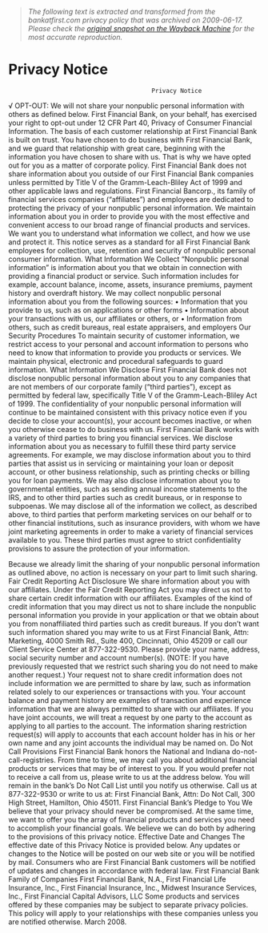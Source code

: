 > *The following text is extracted and transformed from the bankatfirst.com privacy policy that was archived on 2009-06-17. Please check the [original snapshot on the Wayback Machine](https://web.archive.org/web/20090617041236id_/http%3A//www.bankatfirst.com/pdfs/Privacy_Notice_WEB_07.pdf) for the most accurate reproduction.*

# Privacy Notice

                                            Privacy Notice
√         OPT-OUT: We will not share your nonpublic personal information with others as defined
          below. First Financial Bank, on your behalf, has exercised your right to opt-out under 12 CFR
          Part 40, Privacy of Consumer Financial Information.
The basis of each customer relationship at First Financial Bank is built on trust. You have chosen to do
business with First Financial Bank, and we guard that relationship with great care, beginning with the
information you have chosen to share with us. That is why we have opted out for you as a matter of
corporate policy. First Financial Bank does not share information about you outside of our First Financial
Bank companies unless permitted by Title V of the Gramm-Leach-Bliley Act of 1999 and other applicable
laws and regulations.
First Financial Bancorp., its family of financial services companies (“affiliates”) and employees are
dedicated to protecting the privacy of your nonpublic personal information. We maintain information about
you in order to provide you with the most effective and convenient access to our broad range of financial
products and services. We want you to understand what information we collect, and how we use and
protect it. This notice serves as a standard for all First Financial Bank employees for collection, use,
retention and security of nonpublic personal consumer information.
What Information We Collect
“Nonpublic personal information” is information about you that we obtain in connection with providing a
financial product or service. Such information includes for example, account balance, income, assets,
insurance premiums, payment history and overdraft history.
We may collect nonpublic personal information about you from the following sources:
• Information that you provide to us, such as on applications or other forms
• Information about your transactions with us, our affiliates or others, or
• Information from others, such as credit bureaus, real estate appraisers, and employers
Our Security Procedures
To maintain security of customer information, we restrict access to your personal and account information
to persons who need to know that information to provide you products or services. We maintain physical,
electronic and procedural safeguards to guard information.
What Information We Disclose
First Financial Bank does not disclose nonpublic personal information about you to any companies that are
not members of our corporate family (“third parties”), except as permitted by federal law, specifically Title
V of the Gramm-Leach-Bliley Act of 1999. The confidentiality of your nonpublic personal information will
continue to be maintained consistent with this privacy notice even if you decide to close your account(s),
your account becomes inactive, or when you otherwise cease to do business with us.
First Financial Bank works with a variety of third parties to bring you financial services. We disclose
information about you as necessary to fulfill these third party service agreements. For example, we may
disclose information about you to third parties that assist us in servicing or maintaining your loan or deposit
account, or other business relationship, such as printing checks or billing you for loan payments. We may
also disclose information about you to governmental entities, such as sending annual income statements to
the IRS, and to other third parties such as credit bureaus, or in response to subpoenas.
We may disclose all of the information we collect, as described above, to third parties that perform
marketing services on our behalf or to other financial institutions, such as insurance providers, with whom
we have joint marketing agreements in order to make a variety of financial services available to you. These
third parties must agree to strict confidentiality provisions to assure the protection of your information.


Because we already limit the sharing of your nonpublic personal information as outlined above, no action is
necessary on your part to limit such sharing.
Fair Credit Reporting Act Disclosure
We share information about you with our affiliates. Under the Fair Credit Reporting Act you may direct us
not to share certain credit information with our affiliates. Examples of the kind of credit information that
you may direct us not to share include the nonpublic personal information you provide in your application
or that we obtain about you from nonaffiliated third parties such as credit bureaus. If you don’t want such
information shared you may write to us at First Financial Bank, Attn: Marketing, 4000 Smith Rd., Suite
400, Cincinnati, Ohio 45209 or call our Client Service Center at 877-322-9530. Please provide your name,
address, social security number and account number(s). (NOTE: If you have previously requested that
we restrict such sharing you do not need to make another request.) Your request not to share credit
information does not include information we are permitted to share by law, such as information related
solely to our experiences or transactions with you. Your account balance and payment history are examples
of transaction and experience information that we are always permitted to share with our affiliates.
If you have joint accounts, we will treat a request by one party to the account as applying to all parties to
the account. The information sharing restriction request(s) will apply to accounts that each account holder
has in his or her own name and any joint accounts the individual may be named on.
Do Not Call Provisions
First Financial Bank honors the National and Indiana do-not-call-registries. From time to time, we may
call you about additional financial products or services that may be of interest to you. If you would prefer
not to receive a call from us, please write to us at the address below. You will remain in the bank’s Do Not
Call List until you notify us otherwise. Call us at 877-322-9530 or write to us at: First Financial Bank,
Attn: Do Not Call, 300 High Street, Hamilton, Ohio 45011.
First Financial Bank’s Pledge to You
We believe that your privacy should never be compromised. At the same time, we want to offer you the
array of financial products and services you need to accomplish your financial goals. We believe we can do
both by adhering to the provisions of this privacy notice.
Effective Date and Changes
The effective date of this Privacy Notice is provided below. Any updates or changes to the Notice will be
posted on our web site or you will be notified by mail. Consumers who are First Financial Bank customers
will be notified of updates and changes in accordance with federal law.
First Financial Bank Family of Companies
First Financial Bank, N.A., First Financial Life Insurance, Inc., First Financial Insurance, Inc., Midwest
Insurance Services, Inc., First Financial Capital Advisors, LLC
Some products and services offered by these companies may be subject to separate privacy policies. This
policy will apply to your relationships with these companies unless you are notified otherwise.
March 2008.
